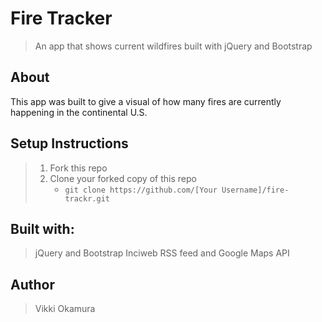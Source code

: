 # Fire Tracker

> An app that shows current wildfires built with jQuery and Bootstrap

## About

This app was built to give a visual of how many fires are currently happening in the continental U.S.

## Setup Instructions

> 1. Fork this repo
> 1. Clone your forked copy of this repo
>    - `git clone https://github.com/[Your Username]/fire-trackr.git`

## Built with:

> jQuery and Bootstrap
> Inciweb RSS feed and Google Maps API

## Author

> Vikki Okamura